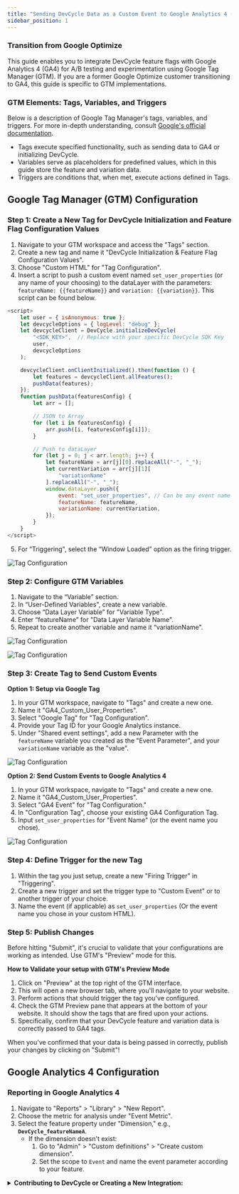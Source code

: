 ```yaml
---
title: "Sending DevCycle Data as a Custom Event to Google Analytics 4 (GTM Specific)"
sidebar_position: 1
---
```


### Transition from Google Optimize

This guide enables you to integrate DevCycle feature flags with Google Analytics 4 (GA4) for A/B testing and experimentation using Google Tag Manager (GTM). If you are a former Google Optimize customer transitioning to GA4, this guide is specific to GTM implementations.

### GTM Elements: Tags, Variables, and Triggers

Below is a description of Google Tag Manager's tags, variables, and triggers. For more in-depth understanding, consult [Google's official documentation](https://support.google.com/tagmanager/answer/6102821).

- Tags execute specified functionality, such as sending data to GA4 or initializing DevCycle. 
- Variables serve as placeholders for predefined values, which in this guide store the feature and variation data.
- Triggers are conditions that, when met, execute actions defined in Tags.

## Google Tag Manager (GTM) Configuration

### Step 1: Create a New Tag for DevCycle Initialization and Feature Flag Configuration Values

1. Navigate to your GTM workspace and access the "Tags" section.
2. Create a new tag and name it "DevCycle Initialization & Feature Flag Configuration Values".
3. Choose "Custom HTML" for "Tag Configuration".
4. Insert a script to push a custom event named `set_user_properties` (or any name of your choosing) to the dataLayer with the parameters: `featureName: {{featureName}}` and `variation: {{variation}}`. This script can be found below. 

```js
<script>
    let user = { isAnonymous: true };
    let devcycleOptions = { logLevel: "debug" };
    let devcycleClient = DevCycle.initializeDevCycle(
        "<SDK_KEY>",  // Replace with your specific DevCycle SDK Key
        user,
        devcycleOptions
    );

    devcycleClient.onClientInitialized().then(function () {
        let features = devcycleClient.allFeatures();
        pushData(features);
    });
    function pushData(featuresConfig) {
        let arr = [];

        // JSON to Array
        for (let i in featuresConfig) {
            arr.push([i, featuresConfig[i]]);
        }

        // Push to dataLayer
        for (let j = 0; j < arr.length; j++) {
            let featureName = arr[j][0].replaceAll("-", "_");
            let currentVariation = arr[j][1][
                "variationName"
            ].replaceAll("-", "_");
            window.dataLayer.push({
                event: "set_user_properties", // Can be any event name you want
                featureName: featureName,
                variationName: currentVariation,
            });
        }
    }
</script>
```
5. For “Triggering", select the “Window Loaded” option as the firing trigger.

![Tag Configuration](/sept-13-2023-ga4-4.png)

### Step 2: Configure GTM Variables

1. Navigate to the “Variable” section.
2. In “User-Defined Variables", create a new variable.
3. Choose “Data Layer Variable” for "Variable Type".
4. Enter “featureName” for "Data Layer Variable Name".
5. Repeat to create another variable and name it “variationName".

![Tag Configuration](/sept-13-2023-ga4-1.png)


![Tag Configuration](/sept-13-2023-ga4-2.png)

### Step 3: Create Tag to Send Custom Events

**Option 1: Setup via Google Tag**

1. In your GTM workspace, navigate to "Tags" and create a new one.
2. Name it "GA4_Custom_User_Properties".
3. Select "Google Tag" for "Tag Configuration".
4. Provide your Tag ID for your Google Analytics instance.
5. Under "Shared event settings", add a new Parameter with the `featureName` variable you created as the "Event Parameter", and your `variationName` variable as the "value".

![Tag Configuration](/google-tag-configuration.png)

**Option 2: Send Custom Events to Google Analytics 4**

1. In your GTM workspace, navigate to "Tags" and create a new one.
2. Name it "GA4_Custom_User_Properties".
3. Select "GA4 Event" for "Tag Configuration."
4. In "Configuration Tag", choose your existing GA4 Configuration Tag.
5. Input `set_user_properties` for "Event Name" (or the event name you chose).

![Tag Configuration](/sept-13-2023-ga4-3.png)

### Step 4: Define Trigger for the new Tag

1. Within the tag you just setup, create a new "Firing Trigger" in "Triggering".
2. Create a new trigger and set the trigger type to "Custom Event" or to another trigger of your choice.
3. Name the event (if applicable) as `set_user_properties` (Or the event name you chose in your custom HTML). 

### Step 5: Publish Changes

Before hitting "Submit", it's crucial to validate that your configurations are working as intended. Use GTM's "Preview" mode for this.

**How to Validate your setup with GTM's Preview Mode** 

1. Click on "Preview" at the top right of the GTM interface.
2. This will open a new browser tab, where you'll navigate to your website.
3. Perform actions that should trigger the tag you've configured. 
4. Check the GTM Preview pane that appears at the bottom of your website. It should show the tags that are fired upon your actions.
5. Specifically, confirm that your DevCycle feature and variation data is correctly passed to GA4 tags.

When you've confirmed that your data is being passed in correctly, publish your changes by clicking on "Submit"!

## Google Analytics 4 Configuration

### Reporting in Google Analytics 4

1. Navigate to "Reports" > "Library" > "New Report".
2. Choose the metric for analysis under "Event Metric".
3. Select the feature property under "Dimension," e.g., **`DevCycle_featureNameA`**.
   - If the dimension doesn't exist:
      1. Go to "Admin" > "Custom definitions" > "Create custom dimension".
      2. Set the scope to `Event` and name the event parameter according to your feature.

<details>
  <summary>
 <b><i className="fas fa-arrows-alt"></i> Contributing to DevCycle or Creating a New Integration:</b>
  </summary>
  <div>     
    <p>
    DevCycle's tools and integrations are open source and can be found on the <a href="https://github.com/devcycleHQ">DevCycle GitHub repository</a>.
</p>
<p>
 For new integrations, refer to <a href="/management-api/">DevCycle's Management API</a> and <a href="/bucketing-api/">DevCycle Bucketing API</a>.
  </p>
  </div>
</details>
